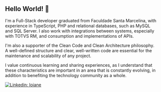 ## Hello World! 👋

I'm a Full-Stack developer graduated from Faculdade Santa Marcelina, with experience in TypeScript, PHP and relational databases, such as MySQL and SQL Server. I also work with integrations between systems, especially with TOTVS RM, and consumption and implementations of APIs.

I'm also a supporter of the Clean Code and Clean Architecture philosophy. A well-defined structure and clear, well-written code are essential for the maintenance and scalability of any project.

I value continuous learning and sharing experiences, as I understand that these characteristics are important in an area that is constantly evolving, in addition to benefiting the technology community as a whole.

[![Linkedin: loiane](https://img.shields.io/badge/-Linkedin-blue?style=flat-square&logo=Linkedin&logoColor=white&link=https://www.linkedin.com/in/carlos-alberto-sales/)](https://www.linkedin.com/in/carlos-alberto-sales/)

<!--
**carlos-sales/carlos-sales** is a ✨ _special_ ✨ repository because its `README.md` (this file) appears on your GitHub profile.

Here are some ideas to get you started:

- 🔭 I’m currently working on ...
- 🌱 I’m currently learning ...
- 👯 I’m looking to collaborate on ...
- 🤔 I’m looking for help with ...
- 💬 Ask me about ...
- 📫 How to reach me: ...
- 😄 Pronouns: ...
- ⚡ Fun fact: ...
-->
